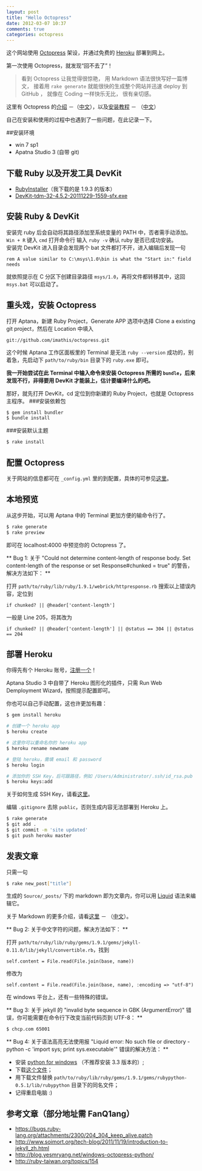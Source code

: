 ```yaml
---
layout: post
title: "Hello Octopress"
date: 2012-03-07 10:37
comments: true
categories: octopress
---
```

这个网站使用 [Octopress](http://octopress.org/) 架设，并通过免费的 [Heroku](http://www.heroku.com/) 部署到网上。

第一次使用 Octopress，就发现“回不去了”！

>看到 Octopress 让我觉得很惊艳， 用 Markdown 语法很快写好一篇博文， 接着用 
``
rake generate
``
就能很快的生成整个网站并迅速 deploy 到 GitHub ， 就像在 Coding 一样快乐无比， 很有亲切感。

这里有 Octopress 的[介绍](http://octopress.org/) －（[中文](http://fancyoung.com/blog/octopress-study/)），以及[安装教程](http://octopress.org/docs/) － （[中文](http://lyhdev.com/note:octopress)）

自己在安装和使用的过程中也遇到了一些问题，在此记录一下。

##安装环境
-	win 7 sp1
-	Apatna Studio 3 (自带 git)

## 下载 Ruby 以及开发工具 DevKit
-	[RubyInstaller](http://rubyinstaller.org/downloads/)（我下载的是 1.9.3 的版本）<br />
-	[DevKit-tdm-32-4.5.2-20111229-1559-sfx.exe](https://github.com/downloads/oneclick/rubyinstaller/DevKit-tdm-32-4.5.2-20111229-1559-sfx.exe)

## 安装 Ruby & DevKit
安装完 ruby 后会自动将其路径添加至系统变量的 PATH 中，否者需手动添加。`Win + R` 键入 `cmd` 打开命令行 输入 `ruby -v` 确认 ruby 是否已成功安装。<br />
安装完 DevKit 进入目录会发现两个 bat 文件都打不开，进入编辑后发现一句
```
rem A value similar to C:\msys\1.0\bin is what the "Start in:" field needs
```
就依照提示在 C 分区下创建目录路径 `msys/1.0`，再将文件都转移其中，这回 `msys.bat` 可以启动了。

## 重头戏，安装 Octopress
打开 Aptana，新建 Ruby Project，Generate APP 选项中选择 Clone a existing git project，然后在 Location 中填入
```
git://github.com/imathis/octopress.git
```
这个时候 Aptana 工作区面板里的 Terminal 是无法 `ruby --version` 成功的，别着急，先启动下 `path/to/ruby/bin` 目录下的 `ruby.exe` 即可。

**我一开始尝试在此 Terminal 中输入命令来安装 Octopress 所需的 `bundle`，后来发现不行，非得要用 DevKit 才能装上，估计要编译什么的吧。**

那好，就先打开 DevKit，cd 定位到你新建的 Ruby Project，也就是 Octopress 主程序。
###安装依赖包
``` bash
$ gem install bundler
$ bundle install
```
###安装默认主题
``` bash
$ rake install
```

## 配置 Octopress
关于网站的信息都可在 `_config.yml` 里的到配置，具体的可参见[这里](http://octopress.org/docs/configuring/)。

## 本地预览
从这步开始，可以用 Aptana 中的 Terminal 更加方便的输命令行了。
``` bash
$ rake generate
$ rake preview
```
即可在 localhost:4000 中预览你的 Octopress 了。

** Bug 1: 关于 "Could not determine content-length of response body. Set content-length of the response or set Response#chunked = true" 的警告，解决方法如下： **

打开 `path/to/ruby/lib/ruby/1.9.1/webrick/httpresponse.rb` 搜索以上错误内容，定位到
```
if chunked? || @header['content-length']
```
一般是 Line 205，将其改为
```
if chunked? || @header['content-length'] || @status == 304 || @status == 204
```

## 部署 Heroku

你得先有个 Heroku 账号，[注册一个](https://api.heroku.com/signup)！

Aptana Studio 3 中自带了 Heroku 图形化的插件，只需 Run Web Demployment Wizard，按照提示配置即可。

你也可以自己手动配置，这也许更加有趣：

``` bash
$ gem install heroku

# 创建一个 heroku app
$ heroku create

# 这里你可以重命名你的 heroku app
$ heroku rename newname

# 登陆 heroku，需填 email 和 password
$ heroku login

# 添加你的 SSH Key，后可跟路径，例如 /Users/Administrator/.ssh/id_rsa.pub
$ heroku keys:add
```

关于如何生成 SSH Key，请看[这里](http://help.github.com/set-up-git-redirect/)。

编辑 `.gitignore` 去除 `public`，否则生成内容无法部署到 Heroku 上。

``` bash
$ rake generate
$ git add .
$ git commit -m 'site updated'
$ git push heroku master
```

## 发表文章
只需一句
``` bash
$ rake new_post["title"]
```
生成的 `Source/_posts/` 下的 markdown 即为文章内，你可以用 [Liquid](https://github.com/Shopify/liquid/wiki/Liquid-for-Designers) 语法来编辑它。

关于 Markdown 的更多介绍，请看[这里](http://daringfireball.net/projects/markdown/syntax) － （[中文](http://wowubuntu.com/markdown/index.html)）。

** Bug 2: 关于中文字符的问题，解决方法如下： **

打开 `path/to/ruby/lib/ruby/gems/1.9.1/gems/jekyll-0.11.0/lib/jekyll/convertible.rb`，找到
```
self.content = File.read(File.join(base, name))
```
修改为
```
self.content = File.read(File.join(base, name), :encoding => "utf-8")
```

在 windows 平台上，还有一些特殊的错误。

** Bug 3: 关于 jekyll 的 "invalid byte sequence in GBK (ArgumentError)" 错误，你可能需要在命令行下改变当前代码页到 UTF-8： **

``` bash
$ chcp.com 65001
```

** Bug 4: 关于语法高亮无法使用报 "Liquid error: No such file or directory - python -c 'import sys; print sys.executable'" 错误的解决方法： **

+	安装 [python for windows](http://www.python.org/getit/) （不推荐安装  3.3 版本的）;
+	下载[这个文件](http://blog.yesmryang.net/downloads/code/pythonexec.rb "pythonexec.rb")；
+	用下载文件替换 `path/to/ruby/lib/ruby/gems/1.9.1/gems/rubypython-0.5.1/lib/rubypython` 目录下的同名文件；
+	记得重启电脑 :)

## 参考文章（部分地址需 FanQ1ang）
+	<https://bugs.ruby-lang.org/attachments/2300/204_304_keep_alive.patch>
+	<http://www.soimort.org/tech-blog/2011/11/19/introduction-to-jekyll_zh.html>
+	<http://blog.yesmryang.net/windows-octopress-python/>
+	<http://ruby-taiwan.org/topics/154>
